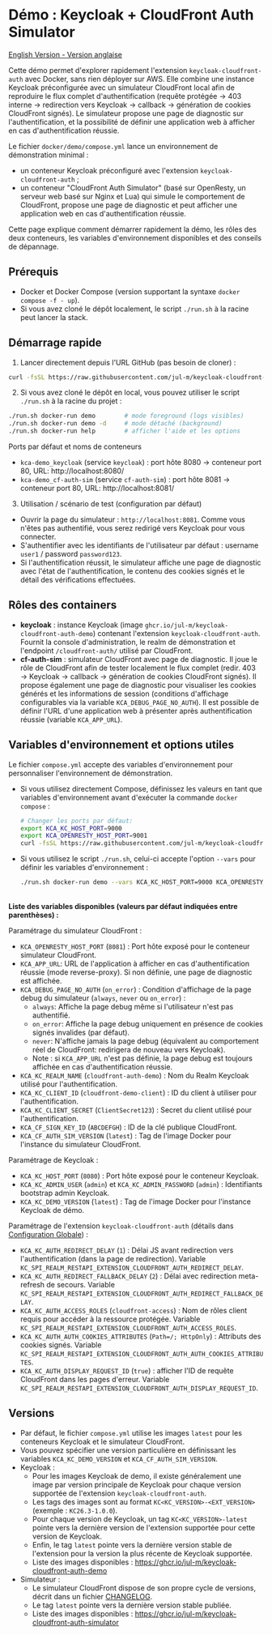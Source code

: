 # Démo : Keycloak + CloudFront Auth Simulator

[English Version - Version anglaise](README.md)

Cette démo permet d'explorer rapidement l'extension `keycloak-cloudfront-auth` avec Docker, sans rien déployer sur AWS.
Elle combine une instance Keycloak préconfigurée avec un simulateur CloudFront local afin de reproduire le flux complet d'authentification (requête protégée → 403 interne → redirection vers Keycloak → callback → génération de cookies CloudFront signés).
Le simulateur propose une page de diagnostic sur l'authentification, et la possibilité de définir une application web à afficher en cas d'authentification réussie.

Le fichier `docker/demo/compose.yml` lance un environnement de démonstration minimal :
- un conteneur Keycloak préconfiguré avec l'extension `keycloak-cloudfront-auth` ;
- un conteneur "CloudFront Auth Simulator" (basé sur OpenResty, un serveur web basé sur Nginx et Lua) qui simule le comportement de CloudFront, propose une page de diagnostic et peut afficher une application web en cas d'authentification réussie.

Cette page explique comment démarrer rapidement la démo, les rôles des deux conteneurs, les variables d'environnement disponibles et des conseils de dépannage.


## Prérequis
- Docker et Docker Compose (version supportant la syntaxe `docker compose -f - up`).
- Si vous avez cloné le dépôt localement, le script `./run.sh` à la racine peut lancer la stack.


## Démarrage rapide
1) Lancer directement depuis l'URL GitHub (pas besoin de cloner) :

```bash
curl -fsSL https://raw.githubusercontent.com/jul-m/keycloak-cloudfront-auth/refs/heads/main/docker/demo/compose.yml | docker compose -f - up -d
```

2) Si vous avez cloné le dépôt en local, vous pouvez utiliser le script `./run.sh` à la racine du projet :

```bash
./run.sh docker-run demo        # mode foreground (logs visibles)
./run.sh docker-run demo -d     # mode détaché (background)
./run.sh docker-run help        # afficher l'aide et les options
```

Ports par défaut et noms de conteneurs
- `kca-demo_keycloak` (service `keycloak`) : port hôte 8080 -> conteneur port 80, URL: http://localhost:8080/
- `kca-demo_cf-auth-sim` (service `cf-auth-sim`) : port hôte 8081 -> conteneur port 80, URL: http://localhost:8081/

3) Utilisation / scénario de test (configuration par défaut)
- Ouvrir la page du simulateur : `http://localhost:8081`. Comme vous n'êtes pas authentifié, vous serez redirigé vers Keycloak pour vous connecter.
- S'authentifier avec les identifiants de l'utilisateur par défaut : username `user1` / password `password123`.
- Si l'authentification réussit, le simulateur affiche une page de diagnostic avec l'état de l'authentification, le contenu des cookies signés et le détail des vérifications effectuées.


## Rôles des containers
- **keycloak** : instance Keycloak (image `ghcr.io/jul-m/keycloak-cloudfront-auth-demo`) contenant l'extension `keycloak-cloudfront-auth`. Fournit la console d'administration, le realm de démonstration et l'endpoint `/cloudfront-auth/` utilisé par CloudFront.
- **cf-auth-sim** : simulateur CloudFront avec page de diagnostic. Il joue le rôle de CloudFront afin de tester localement le flux complet (redir. 403 → Keycloak → callback → génération de cookies CloudFront signés). Il propose également une page de diagnostic pour visualiser les cookies générés et les informations de session (conditions d'affichage configurables via la variable `KCA_DEBUG_PAGE_NO_AUTH`). Il est possible de définir l'URL d'une application web à présenter après authentification réussie (variable `KCA_APP_URL`).


## Variables d'environnement et options utiles
Le fichier `compose.yml` accepte des variables d'environnement pour personnaliser l'environnement de démonstration.

- Si vous utilisez directement Compose, définissez les valeurs en tant que variables d'environnement avant d'exécuter la commande `docker compose` :
  ```bash
  # Changer les ports par défaut:
  export KCA_KC_HOST_PORT=9000
  export KCA_OPENRESTY_HOST_PORT=9001
  curl -fsSL https://raw.githubusercontent.com/jul-m/keycloak-cloudfront-auth/refs/heads/main/docker/demo/compose.yml | docker compose -f - up -d
  ```
- Si vous utilisez le script `./run.sh`, celui-ci accepte l'option `--vars` pour définir les variables d'environnement :
  ```bash
  ./run.sh docker-run demo --vars KCA_KC_HOST_PORT=9000 KCA_OPENRESTY_HOST_PORT=9001 -d
  ```

\
**Liste des variables disponibles (valeurs par défaut indiquées entre parenthèses) :**

Paramétrage du simulateur CloudFront :
- `KCA_OPENRESTY_HOST_PORT` (`8081`) : Port hôte exposé pour le conteneur simulateur CloudFront.
- `KCA_APP_URL`: URL de l'application à afficher en cas d'authentification réussie (mode reverse-proxy). Si non définie, une page de diagnostic est affichée.
- `KCA_DEBUG_PAGE_NO_AUTH` (`on_error`) : Condition d'affichage de la page debug du simulateur (`always`, `never` ou `on_error`) :
  - `always`: Affiche la page debug même si l'utilisateur n'est pas authentifié.
  - `on_error`: Affiche la page debug uniquement en présence de cookies signés invalides (par défaut).
  - `never`: N'affiche jamais la page debug (équivalent au comportement réel de CloudFront: redirigera de nouveau vers Keycloak).
  -  Note : si `KCA_APP_URL` n'est pas définie, la page debug est toujours affichée en cas d'authentification réussie.
- `KCA_KC_REALM_NAME` (`cloudfront-auth-demo`) : Nom du Realm Keycloak utilisé pour l'authentification.
- `KCA_KC_CLIENT_ID` (`cloudfront-demo-client`) : ID du client à utiliser pour l'authentification.
- `KCA_KC_CLIENT_SECRET` (`ClientSecret123`) : Secret du client utilisé pour l'authentification.
- `KCA_CF_SIGN_KEY_ID` (`ABCDEFGH`) : ID de la clé publique CloudFront.
- `KCA_CF_AUTH_SIM_VERSION` (`latest`) : Tag de l'image Docker pour l'instance du simulateur CloudFront.

Paramétrage de Keycloak :
- `KCA_KC_HOST_PORT` (`8080`) : Port hôte exposé pour le conteneur Keycloak.
- `KCA_KC_ADMIN_USER` (`admin`) et `KCA_KC_ADMIN_PASSWORD` (`admin`) : Identifiants bootstrap admin Keycloak.
- `KCA_KC_DEMO_VERSION` (`latest`) : Tag de l'image Docker pour l'instance Keycloak de démo.

Paramétrage de l'extension `keycloak-cloudfront-auth` (détails dans [Configuration Globale](../../README.md#configuration-globale)) :
- `KCA_KC_AUTH_REDIRECT_DELAY` (`1`) : Délai JS avant redirection vers l'authentification (dans la page de redirection). Variable `KC_SPI_REALM_RESTAPI_EXTENSION_CLOUDFRONT_AUTH_REDIRECT_DELAY`.
- `KCA_KC_AUTH_REDIRECT_FALLBACK_DELAY` (`2`) : Délai avec redirection meta-refresh de secours. Variable `KC_SPI_REALM_RESTAPI_EXTENSION_CLOUDFRONT_AUTH_REDIRECT_FALLBACK_DELAY`.
- `KCA_KC_AUTH_ACCESS_ROLES` (`cloudfront-access`) : Nom de rôles client requis pour accéder à la ressource protégée. Variable `KC_SPI_REALM_RESTAPI_EXTENSION_CLOUDFRONT_AUTH_ACCESS_ROLES`.
- `KCA_KC_AUTH_AUTH_COOKIES_ATTRIBUTES` (`Path=/; HttpOnly`) : Attributs des cookies signés. Variable `KC_SPI_REALM_RESTAPI_EXTENSION_CLOUDFRONT_AUTH_AUTH_COOKIES_ATTRIBUTES`.
- `KCA_KC_AUTH_DISPLAY_REQUEST_ID` (`true`) : afficher l'ID de requête CloudFront dans les pages d'erreur. Variable `KC_SPI_REALM_RESTAPI_EXTENSION_CLOUDFRONT_AUTH_DISPLAY_REQUEST_ID`.


## Versions
- Par défaut, le fichier `compose.yml` utilise les images `latest` pour les conteneurs Keycloak et le simulateur CloudFront.
- Vous pouvez spécifier une version particulière en définissant les variables `KCA_KC_DEMO_VERSION` et `KCA_CF_AUTH_SIM_VERSION`.
- Keycloak : 
  - Pour les images Keycloak de demo, il existe généralement une image par version principale de Keycloak pour chaque version supportée de l'extension `keycloak-cloudfront-auth`.
  - Les tags des images sont au format `KC<KC_VERSION>-<EXT_VERSION>` (exemple : `KC26.3-1.0.0`).
  - Pour chaque version de Keycloak, un tag `KC<KC_VERSION>-latest` pointe vers la dernière version de l'extension supportée pour cette version de Keycloak.
  - Enfin, le tag `latest` pointe vers la dernière version stable de l'extension pour la version la plus récente de Keycloak supportée.
  - Liste des images disponibles : https://ghcr.io/jul-m/keycloak-cloudfront-auth-demo
- Simulateur :
  - Le simulateur CloudFront dispose de son propre cycle de versions, décrit dans un fichier [CHANGELOG](../cf-auth-sim/CHANGELOG.md).
  - Le tag `latest` pointe vers la dernière version stable publiée.
  - Liste des images disponibles : https://ghcr.io/jul-m/keycloak-cloudfront-auth-simulator